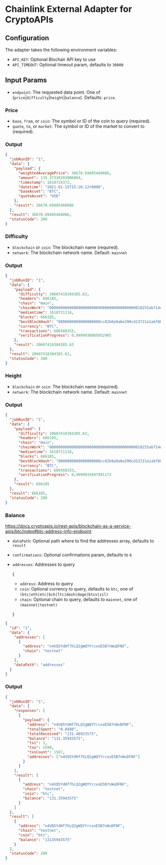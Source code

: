 # Chainlink External Adapter for CryptoAPIs

## Configuration

The adapter takes the following environment variables:

- `API_KEY`: Optional Blochair API key to use
- `API_TIMEOUT`: Optional timeout param, defaults to `30000`

## Input Params

- `endpoint`: The requested data point. One of (`price`|`difficulty`|`height`|`balance`). Defaults: `price`.

### Price

- `base`, `from`, or `coin`: The symbol or ID of the coin to query (required).
- `quote`, `to`, or `market`: The symbol or ID of the market to convert to (required).

### Output

```json
{
  "jobRunID": "1",
  "data": {
    "payload": {
      "weightedAveragePrice": 36670.69405468086,
      "amount": 135.37338203000004,
      "timestamp": 1610724372,
      "datetime": "2021-01-15T15:26:12+0000",
      "baseAsset": "BTC",
      "quoteAsset": "USD"
    },
    "result": 36670.69405468086
  },
  "result": 36670.69405468086,
  "statusCode": 200
}
```

### Difficulty

- `blockchain` or `coin`: The blockchain name (required).
- `network`: The blockchain network name. Default: `mainnet`

### Output

```json
{
  "jobRunID": "1",
  "data": {
    "payload": {
      "difficulty": 20607418304385.63,
      "headers": 666185,
      "chain": "main",
      "chainWork": "000000000000000000000000000000000000000018255ab714d1a15ffccd987e",
      "mediantime": 1610721116,
      "blocks": 666185,
      "bestBlockHash": "0000000000000000000cc82b0a9a6e290cd13721a1abf88fdebb37fdc927308e",
      "currency": "BTC",
      "transactions": 606560353,
      "verificationProgress": 0.9999930065052965
    },
    "result": 20607418304385.63
  },
  "result": 20607418304385.63,
  "statusCode": 200
}
```

### Height

- `blockchain` or `coin`: The blockchain name (required).
- `network`: The blockchain network name. Default: `mainnet`

### Output

```json
{
  "jobRunID": "1",
  "data": {
    "payload": {
      "difficulty": 20607418304385.63,
      "headers": 666185,
      "chain": "main",
      "chainWork": "000000000000000000000000000000000000000018255ab714d1a15ffccd987e",
      "mediantime": 1610721116,
      "blocks": 666185,
      "bestBlockHash": "0000000000000000000cc82b0a9a6e290cd13721a1abf88fdebb37fdc927308e",
      "currency": "BTC",
      "transactions": 606560353,
      "verificationProgress": 0.9999935897991173
    },
    "result": 666185
  },
  "result": 666185,
  "statusCode": 200
}
```

### Balance

https://docs.cryptoapis.io/rest-apis/blockchain-as-a-service-apis/btc/index#btc-address-info-endpoint

- `dataPath`: Optional path where to find the addresses array, defaults to `result`
- `confirmations`: Optional confirmations param, defaults to `6`

- `addresses`: Addresses to query

  {

  - `address`: Address to query
  - `coin`: Optional currency to query, defaults to `btc`, one of `(btc|eth|etc|bch|ltc|dash|doge|btcv|zil)`
  - `chain`: Optional chain to query, defaults to `mainnet`, one of `(mainnet|testnet)`

  }

```json
{
  "id": "1",
  "data": {
    "addresses": [
      {
        "address": "n4VQ5YdHf7hLQ2gWQYYrcxoE5B7nWuDFNF",
        "chain": "testnet"
      }
    ],
    "dataPath": "addresses"
  }
}
```

### Output

```json
{
  "jobRunID": "1",
  "data": {
    "responses": [
      {
        "payload": {
          "address": "n4VQ5YdHf7hLQ2gWQYYrcxoE5B7nWuDFNF",
          "totalSpent": "0.0498",
          "totalReceived": "131.40923575",
          "balance": "131.35943575",
          "txi": 1,
          "txo": 1590,
          "txsCount": 1587,
          "addresses": ["n4VQ5YdHf7hLQ2gWQYYrcxoE5B7nWuDFNF"]
        }
      }
    ],
    "result": [
      {
        "address": "n4VQ5YdHf7hLQ2gWQYYrcxoE5B7nWuDFNF",
        "chain": "testnet",
        "coin": "btc",
        "balance": "131.35943575"
      }
    ]
  },
  "result": [
    {
      "address": "n4VQ5YdHf7hLQ2gWQYYrcxoE5B7nWuDFNF",
      "chain": "testnet",
      "coin": "btc",
      "balance": "13135943575"
    }
  ],
  "statusCode": 200
}
```
